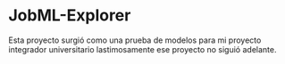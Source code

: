 # JobML-Explorer
Esta proyecto surgió como una prueba de modelos para mi proyecto integrador universitario lastimosamente ese proyecto no siguió adelante.
